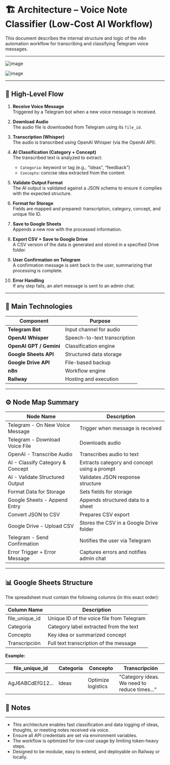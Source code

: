# 🏗️ Architecture – Voice Note Classifier (Low-Cost AI Workflow)

This document describes the internal structure and logic of the n8n automation workflow for transcribing and classifying Telegram voice messages.


---
![image](https://github.com/user-attachments/assets/3ac676a3-3acf-44ce-a625-848cf028d9d9)

![image](https://github.com/user-attachments/assets/62dbccb4-022f-41bb-b6a9-44a3f0923624)

---

## 🔄 High-Level Flow

1. **Receive Voice Message**  
   Triggered by a Telegram bot when a new voice message is received.

2. **Download Audio**  
   The audio file is downloaded from Telegram using its `file_id`.

3. **Transcription (Whisper)**  
   The audio is transcribed using OpenAI Whisper (via the OpenAI API).

4. **AI Classification (Category + Concept)**  
   The transcribed text is analyzed to extract:
   - `Categoria`: keyword or tag (e.g., “ideas”, “feedback”)
   - `Concepto`: concise idea extracted from the content

5. **Validate Output Format**  
   The AI output is validated against a JSON schema to ensure it complies with the expected structure.

6. **Format for Storage**  
   Fields are mapped and prepared: transcription, category, concept, and unique file ID.

7. **Save to Google Sheets**  
   Appends a new row with the processed information.

8. **Export CSV + Save to Google Drive**  
   A CSV version of the data is generated and stored in a specified Drive folder.

9. **User Confirmation on Telegram**  
   A confirmation message is sent back to the user, summarizing that processing is complete.

10. **Error Handling**  
   If any step fails, an alert message is sent to an admin chat.


---


## 🧱 Main Technologies

| Component           | Purpose                     |
|---------------------|-----------------------------|
| **Telegram Bot**     | Input channel for audio     |
| **OpenAI Whisper**   | Speech-to-text transcription |
| **OpenAI GPT / Gemini** | Classification engine       |
| **Google Sheets API** | Structured data storage     |
| **Google Drive API**  | File-based backup           |
| **n8n**               | Workflow engine             |
| **Railway**           | Hosting and execution       |


---


## ⚙️ Node Map Summary

| Node Name                        | Description                                         |
|----------------------------------|-----------------------------------------------------|
| Telegram - On New Voice Message | Trigger when message is received                   |
| Telegram - Download Voice File  | Downloads audio                                    |
| OpenAI - Transcribe Audio       | Transcribes audio to text                          |
| AI - Classify Category & Concept| Extracts category and concept using a prompt       |
| AI - Validate Structured Output | Validates JSON response structure                  |
| Format Data for Storage         | Sets fields for storage                            |
| Google Sheets - Append Entry    | Appends structured data to a sheet                 |
| Convert JSON to CSV             | Prepares CSV export                                |
| Google Drive - Upload CSV       | Stores the CSV in a Google Drive folder            |
| Telegram - Send Confirmation    | Notifies the user via Telegram                     |
| Error Trigger + Error Message   | Captures errors and notifies admin chat            |


---


## 📊 Google Sheets Structure

The spreadsheet must contain the following columns (in this exact order):

| Column Name     | Description                                    |
|-----------------|------------------------------------------------|
| file_unique_id  | Unique ID of the voice file from Telegram      |
| Categoria       | Category label extracted from the text         |
| Concepto        | Key idea or summarized concept                 |
| Transcripción   | Full text transcription of the message         |

**Example:**

| file_unique_id | Categoria | Concepto | Transcripción |
|----------------|----------|---------|---------------|
| AgJ6ABCdEfG12... | Ideas | Optimize logistics | "Category ideas. We need to reduce times..." |

## 📌 Notes


---


- This architecture enables fast classification and data logging of ideas, thoughts, or meeting notes received via voice.
- Ensure all API credentials are set via environment variables.
- The workflow is optimized for low-cost usage by limiting token-heavy steps.
- Designed to be modular, easy to extend, and deployable on Railway or locally.
